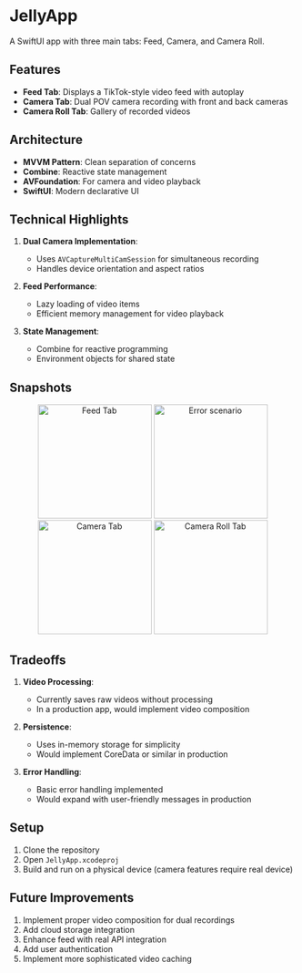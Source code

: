# JellyApp

A SwiftUI app with three main tabs: Feed, Camera, and Camera Roll.

## Features

- **Feed Tab**: Displays a TikTok-style video feed with autoplay
- **Camera Tab**: Dual POV camera recording with front and back cameras
- **Camera Roll Tab**: Gallery of recorded videos

## Architecture

- **MVVM Pattern**: Clean separation of concerns
- **Combine**: Reactive state management
- **AVFoundation**: For camera and video playback
- **SwiftUI**: Modern declarative UI

## Technical Highlights

1. **Dual Camera Implementation**:
   - Uses `AVCaptureMultiCamSession` for simultaneous recording
   - Handles device orientation and aspect ratios

2. **Feed Performance**:
   - Lazy loading of video items
   - Efficient memory management for video playback

3. **State Management**:
   - Combine for reactive programming
   - Environment objects for shared state

## Snapshots

<p align="center">
  <img src="https://github.com/user-attachments/assets/e976efb8-1b0e-4a42-b303-bbb8c805decb" alt="Feed Tab" width="200"/>
  <img src="https://github.com/user-attachments/assets/bd84f5ba-4b65-4ab8-ab8b-fe1958c110b8" alt="Error scenario" width="200"/>
  <img src="https://github.com/user-attachments/assets/98a79c88-d471-4d7c-9fd2-a1866e2b9a53" alt="Camera Tab" width="200"/>
  <img src="https://github.com/user-attachments/assets/568172a2-54fe-49d1-91e2-64490ab202f7" alt="Camera Roll Tab" width="200"/>
</p>

## Tradeoffs

1. **Video Processing**:
   - Currently saves raw videos without processing
   - In a production app, would implement video composition

2. **Persistence**:
   - Uses in-memory storage for simplicity
   - Would implement CoreData or similar in production

3. **Error Handling**:
   - Basic error handling implemented
   - Would expand with user-friendly messages in production

## Setup

1. Clone the repository
2. Open `JellyApp.xcodeproj`
3. Build and run on a physical device (camera features require real device)

## Future Improvements

1. Implement proper video composition for dual recordings
2. Add cloud storage integration
3. Enhance feed with real API integration
4. Add user authentication
5. Implement more sophisticated video caching
